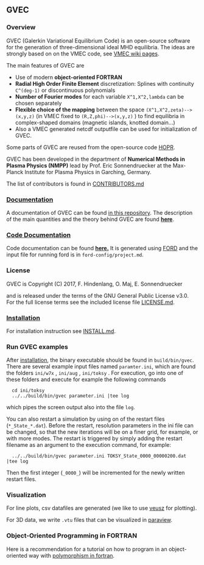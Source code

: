 ## GVEC 

### Overview

GVEC (Galerkin Variational Equilibrium Code) is an open-source software for
the generation of three-dimensional ideal MHD equilibria.
The ideas are strongly based on on the VMEC code, 
see [VMEC wiki pages](https://bitbucket.org/lazerson_princeton/stellopt/wiki/VMEC).

The main features of GVEC are

* Use of modern **object-oriented FORTRAN**
* **Radial High Order Finite Element** discretization: Splines with continuity `C^(deg-1)` or discontinuous polynomials
* **Number of Fourier modes** for each variable `X^1,X^2,lambda` can be chosen separately
* **Flexible choice of the mapping** between the space `(X^1,X^2,zeta)--> (x,y,z)` (in VMEC fixed to `(R,Z,phi)-->(x,y,z)` ) 
  to find equilibria in complex-shaped domains (magnetic islands, knotted domain...)
* Also a VMEC generated netcdf outputfile can be used for initialization of GVEC.

Some parts of GVEC are reused from the open-source code [HOPR](https://github.com/fhindenlang/hopr).

GVEC has been developed in the department of **Numerical Methods in Plasma Physics (NMPP)**
lead by Prof. Eric Sonnendruecker at the Max-Planck Institute for Plasma Physics 
in Garching, Germany.

The list of contributors is found in [CONTRIBUTORS.md](CONTRIBUTORS.md)

### [Documentation](https://gitlab.mpcdf.mpg.de/gvec-group/GVEC_doc.git)

A documentation of GVEC can be found [in this repository](https://gitlab.mpcdf.mpg.de/gvec-group/GVEC_doc.git). 
The description of the main quantities and the theory behind GVEC are found **[here](https://gitlab.mpcdf.mpg.de/gvec-group/GVEC_doc/blob/master/GVEC_prototype/GVEC_prototype.pdf)**.

### [Code Documentation](http://gvec-group.pages.mpcdf.de/ford-gvec-doc)
Code documentation can be found **[here.](http://gvec-group.pages.mpcdf.de/ford-gvec-doc)**
It is generated using [FORD](https://github.com/cmacmackin/ford) 
and the input file for running ford is in `ford-config/project.md`.

### License

GVEC is Copyright (C) 2017, F. Hindenlang, O. Maj, E. Sonnendruecker 

and is released under the terms of the GNU General Public License v3.0. 
For the full license terms see the included license file [LICENSE.md](LICENSE.md).

### [Installation](INSTALL.md)

For installation instruction see [INSTALL.md](INSTALL.md).


### Run GVEC examples

After [installation](INSTALL.md), the binary executable should be found in `build/bin/gvec`. 
There are several example input files named `paramter.ini`, which are found the folders `ini/w7x` , `ini/aug` , `ini/toksy` .
For execution, go into one of these folders and execute for example the following commands
``` 
  cd ini/toksy
  ../../build/bin/gvec parameter.ini |tee log
``` 
which pipes the screen output also into the file `log`.

You can also restart a simulation by using on of the restart files (`*_State_*.dat`). Before the restart, resolution parameters in the ini file can be changed, so that the new iterations will be on a finer grid, for example, or with more modes. The restart is triggered by simply adding the restart filename as an argument to the execution command, for example:
``` 
  ../../build/bin/gvec parameter.ini TOKSY_State_0000_00000200.dat |tee log
``` 
Then the first integer (`_0000_`) will be incremented for the newly written restart files. 

### Visualization

For line plots, csv datafiles are generated (we like to use [veusz](https://veusz.github.io/) for plotting). 

For 3D data, we write `.vtu` files 
that can be visualized in [paraview](https://www.paraview.org).


### Object-Oriented Programming in FORTRAN

Here is a recommendation for a tutorial on how to program in an object-oriented way
with [polymorphism in fortran](https://gist.github.com/n-s-k/522f2669979ed6d0582b8e80cf6c95fd).

